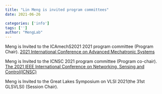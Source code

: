 ```yaml
---
title: "Lin Meng is invited program committees"
date: 2021-06-26

categories: ['info']
tags: ['']
author: "MengLab"
---
```

Meng is Invited to the ICAmechS2021 2021 program committee (Program Chair).
[2021 International Conference on Advanced Mechatronic Systems](http://web.tuat.ac.jp/~deng/ICAMechS2021/icamechs2021.html)

Meng is Invited to the ICNSC 2021 program committee (Program co-chair).  
[The 2021 IEEE International Conference on Networking, Sensing and Control(ICNSC)](http://icnsc2021.com/)

Meng is Invited to the Great Lakes Symposium on VLSI 2021(the 31st GLSVLSI) (Session Chair).

